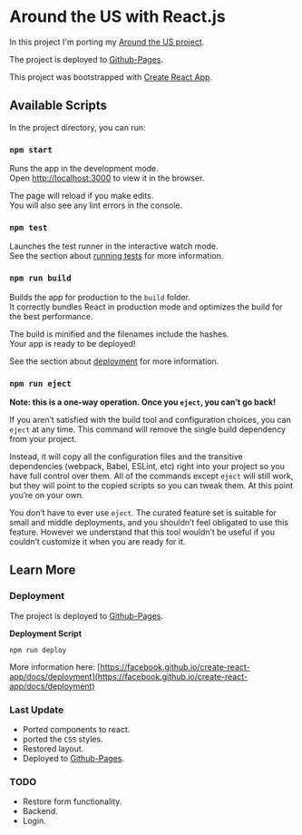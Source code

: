 # Around the US with React.js

In this project I'm porting my [Around the US project](https://github.com/bar-amit/web_project_4).

The project is deployed to [Github-Pages](https://bar-amit.github.io/around-react).

This project was bootstrapped with [Create React App](https://github.com/facebook/create-react-app).

## Available Scripts

In the project directory, you can run:

### `npm start`

Runs the app in the development mode.\
Open [http://localhost:3000](http://localhost:3000) to view it in the browser.

The page will reload if you make edits.\
You will also see any lint errors in the console.

### `npm test`

Launches the test runner in the interactive watch mode.\
See the section about [running tests](https://facebook.github.io/create-react-app/docs/running-tests) for more information.

### `npm run build`

Builds the app for production to the `build` folder.\
It correctly bundles React in production mode and optimizes the build for the best performance.

The build is minified and the filenames include the hashes.\
Your app is ready to be deployed!

See the section about [deployment](https://facebook.github.io/create-react-app/docs/deployment) for more information.

### `npm run eject`

**Note: this is a one-way operation. Once you `eject`, you can’t go back!**

If you aren’t satisfied with the build tool and configuration choices, you can `eject` at any time. This command will remove the single build dependency from your project.

Instead, it will copy all the configuration files and the transitive dependencies (webpack, Babel, ESLint, etc) right into your project so you have full control over them. All of the commands except `eject` will still work, but they will point to the copied scripts so you can tweak them. At this point you’re on your own.

You don’t have to ever use `eject`. The curated feature set is suitable for small and middle deployments, and you shouldn’t feel obligated to use this feature. However we understand that this tool wouldn’t be useful if you couldn’t customize it when you are ready for it.

## Learn More

### Deployment

The project is deployed to [Github-Pages](https://bar-amit.github.io/around-react).

**Deployment Script**

`npm run deploy`

More information here: [https://facebook.github.io/create-react-app/docs/deployment](https://facebook.github.io/create-react-app/docs/deployment)

### Last Update

- Ported components to react.
- ported the `CSS` styles.
- Restored layout.
- Deployed to [Github-Pages](https://bar-amit.github.io/around-react).

### TODO

- Restore form functionality.
- Backend.
- Login.
